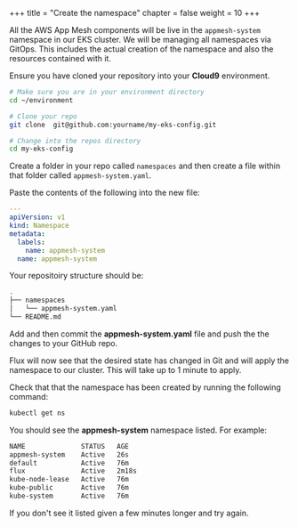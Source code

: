 +++
title = "Create the namespace"
chapter = false
weight = 10
+++

All the AWS App Mesh components will be live in the `appmesh-system` namespace in our EKS cluster. We will be managing all namespaces via GitOps. This includes the actual creation of the namespace and also the resources contained with it.

Ensure you have cloned your repository into your **Cloud9** environment.

```bash
# Make sure you are in your environment directory
cd ~/environment

# Clone your repo
git clone  git@github.com:yourname/my-eks-config.git

# Change into the repos directory
cd my-eks-config
```

Create a folder in your repo called `namespaces` and then create a file within that folder called `appmesh-system.yaml`.

Paste the contents of the following into the new file:

```yaml
---
apiVersion: v1
kind: Namespace
metadata:
  labels:
    name: appmesh-system
  name: appmesh-system
```

Your repositoiry structure should be:

```bash
.
├── namespaces
│   └── appmesh-system.yaml
└── README.md
```

Add and then commit the **appmesh-system.yaml** file and push the the changes to your GitHub repo.

Flux will now see that the desired state has changed in Git and will apply the namespace to our cluster. This will take up to 1 minute to apply.

Check that that the namespace has been created by running the following command:

```bash
kubectl get ns
```

You should see the **appmesh-system** namespace listed. For example:

```bash
NAME              STATUS   AGE
appmesh-system    Active   26s
default           Active   76m
flux              Active   2m18s
kube-node-lease   Active   76m
kube-public       Active   76m
kube-system       Active   76m
```

If you don't see it listed given a few minutes longer and try again.
